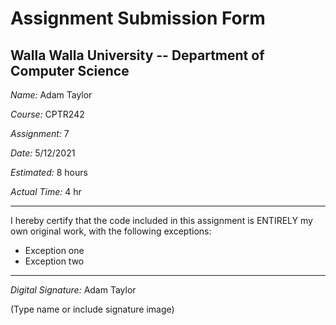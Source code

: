 # Assignment Submission Form

## Walla Walla University -- Department of Computer Science

_Name:_ Adam Taylor

_Course:_ CPTR242

_Assignment:_ 7

_Date:_ 5/12/2021

_Estimated:_ 8 hours

_Actual Time:_ 4 hr

---

I hereby certify that the code included in this assignment is ENTIRELY my own original work, with the following exceptions:

* Exception one
* Exception two

---

_Digital Signature:_ Adam Taylor

(Type name or include signature image)
